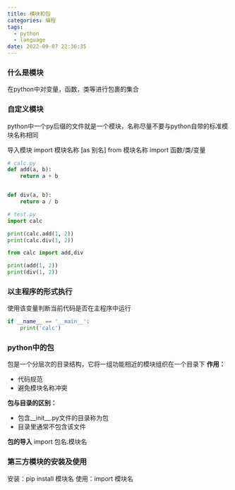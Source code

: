 ```yaml
---
title: 模块和包
categories: 编程
tags:
  - python
  - language
date: 2022-09-07 22:36:35
---
```


### 什么是模块
在python中对变量，函数，类等进行包裹的集合

### 自定义模块
python中一个py后缀的文件就是一个模块，名称尽量不要与python自带的标准模块名称相同

导入模块
import 模块名称 [as 别名]
from 模块名称 import 函数/类/变量

```python
# calc.py
def add(a, b):
    return a + b


def div(a, b):
    return a / b

# test.py
import calc

print(calc.add(1, 2))
print(calc.div(1, 2))

from calc import add,div

print(add(1, 2))
print(div(1, 2))
```

### 以主程序的形式执行
使用该变量判断当前代码是否在主程序中运行
```python
if __name__ == '__main__':
    print('calc')
```

### python中的包

包是一个分层次的目录结构，它将一组功能相近的模块组织在一个目录下
**作用：**
  - 代码规范
  - 避免模块名称冲突

**包与目录的区别：**
- 包含__init__.py文件的目录称为包
- 目录里通常不包含该文件

**包的导入**
import 包名.模块名

### 第三方模块的安装及使用

安装：pip install 模块名
使用：import 模块名
